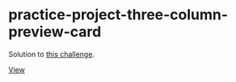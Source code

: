 # practice-project-three-column-preview-card
 
Solution to [this challenge](https://www.frontendmentor.io/challenges/3column-preview-card-component-pH92eAR2-).

[View](https://webbees-development.github.io/practice-project-three-column-preview-card/)
